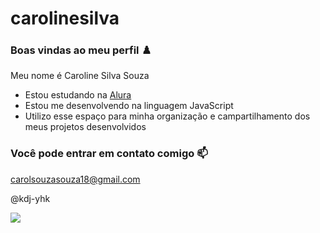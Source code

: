 # carolinesilva

### Boas vindas ao meu perfil ♟️

Meu nome é Caroline Silva Souza

- Estou estudando na [Alura](https://www.alura.com.br)
- Estou me desenvolvendo na linguagem JavaScript
- Utilizo esse espaço para minha organização e campartilhamento dos meus projetos desenvolvidos
  
### Você pode entrar em contato comigo 📫

carolsouzasouza18@gmail.com

@kdj-yhk

![](https://media1.tenor.com/m/xxoAKwL_-FgAAAAC/one-piece-zoro.gif)



